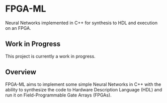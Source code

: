 # FPGA-ML

Neural Networks implemented in C++ for synthesis to HDL and execution on an FPGA.

## Work in Progress

This project is currently a work in progress.

## Overview

FPGA-ML aims to implement some simple Neural Networks in C++ with the ability to synthesize the code to Hardware Description Language (HDL) and run it on Field-Programmable Gate Arrays (FPGAs).




